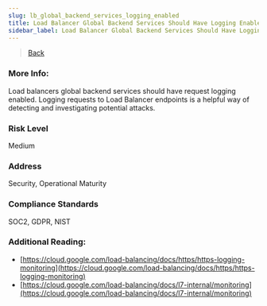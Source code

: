 ```yaml
---
slug: lb_global_backend_services_logging_enabled
title: Load Balancer Global Backend Services Should Have Logging Enabled
sidebar_label: Load Balancer Global Backend Services Should Have Logging Enabled
---
```

> [Back](../../gcploadbalancermonitoring)

### More Info:
Load balancers global backend services should have request logging enabled. Logging requests to Load Balancer endpoints is a helpful way of detecting and investigating potential attacks. 

### Risk Level
Medium

### Address
Security, Operational Maturity

### Compliance Standards
SOC2, GDPR, NIST

### Additional Reading:
- [https://cloud.google.com/load-balancing/docs/https/https-logging-monitoring](https://cloud.google.com/load-balancing/docs/https/https-logging-monitoring) 
- [https://cloud.google.com/load-balancing/docs/l7-internal/monitoring](https://cloud.google.com/load-balancing/docs/l7-internal/monitoring) 

